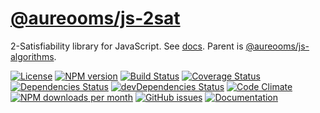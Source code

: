 [@aureooms/js-2sat](https://make-github-pseudonymous-again.github.io/js-2sat)
==

2-Satisfiability library for JavaScript.
See [docs](https://make-github-pseudonymous-again.github.io/js-2sat).
Parent is [@aureooms/js-algorithms](https://github.com/aureooms/js-algorithms).

[![License](https://img.shields.io/github/license/aureooms/js-2sat.svg?style=flat)](https://raw.githubusercontent.com/aureooms/js-2sat/master/LICENSE)
[![NPM version](https://img.shields.io/npm/v/@aureooms/js-2sat.svg?style=flat)](https://www.npmjs.org/package/@aureooms/js-2sat)
[![Build Status](https://img.shields.io/travis/aureooms/js-2sat.svg?style=flat)](https://travis-ci.org/aureooms/js-2sat)
[![Coverage Status](https://img.shields.io/coveralls/aureooms/js-2sat.svg?style=flat)](https://coveralls.io/r/aureooms/js-2sat)
[![Dependencies Status](https://img.shields.io/david/aureooms/js-2sat.svg?style=flat)](https://david-dm.org/aureooms/js-2sat#info=dependencies)
[![devDependencies Status](https://img.shields.io/david/dev/aureooms/js-2sat.svg?style=flat)](https://david-dm.org/aureooms/js-2sat#info=devDependencies)
[![Code Climate](https://img.shields.io/codeclimate/github/aureooms/js-2sat.svg?style=flat)](https://codeclimate.com/github/aureooms/js-2sat)
[![NPM downloads per month](https://img.shields.io/npm/dm/@aureooms/js-2sat.svg?style=flat)](https://www.npmjs.org/package/@aureooms/js-2sat)
[![GitHub issues](https://img.shields.io/github/issues/aureooms/js-2sat.svg?style=flat)](https://github.com/aureooms/js-2sat/issues)
[![Documentation](https://make-github-pseudonymous-again.github.io/js-2sat/badge.svg)](https://make-github-pseudonymous-again.github.io/js-2sat/source.html)

